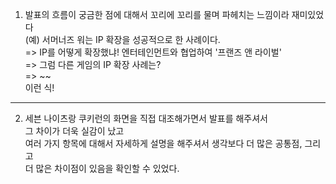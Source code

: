 1. 발표의 흐름이 궁금한 점에 대해서 꼬리에 꼬리를 물며 파헤치는 느낌이라 재미있었다   
(예) 서머너즈 워는 IP 확장을 성공적으로 한 사례이다.   
=> IP를 어떻게 확장했냐! 엔터테인먼트와 협업하여 '프랜즈 앤 라이벌'   
=> 그럼 다른 게임의 IP 확장 사례는?   
=> ~~   
이런 식!   
---------------------------------------------------------------------------    

2. 세븐 나이츠랑 쿠키런의 화면을 직접 대조해가면서 발표를 해주셔서   
그 차이가 더욱 실감이 났고   
여러 가지 항목에 대해서 자세하게 설명을 해주셔서 생각보다 더 많은 공통점, 그리고   
더 많은 차이점이 있음을 확인할 수 있었다.   
